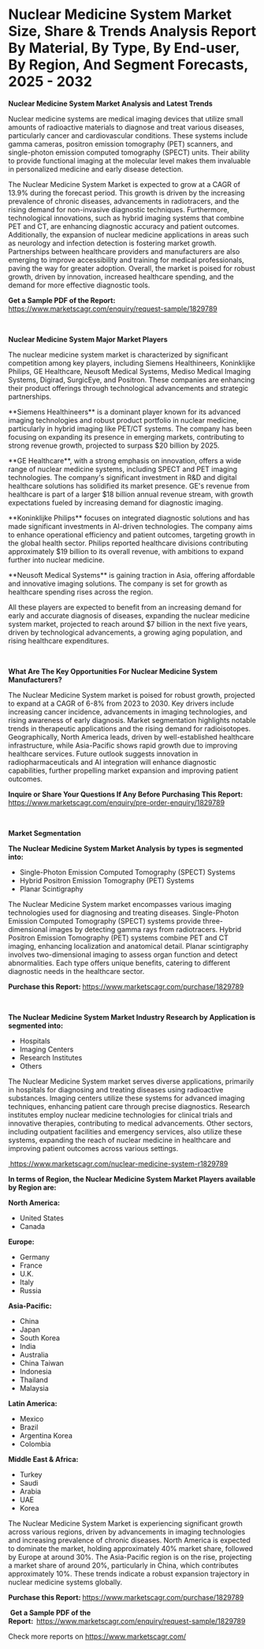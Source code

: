 <p><h1>Nuclear Medicine System Market Size, Share & Trends Analysis Report By Material, By Type, By End-user, By Region, And Segment Forecasts, 2025 - 2032</h1></p><p><strong>Nuclear Medicine System Market Analysis and Latest Trends</strong></p>
<p><p>Nuclear medicine systems are medical imaging devices that utilize small amounts of radioactive materials to diagnose and treat various diseases, particularly cancer and cardiovascular conditions. These systems include gamma cameras, positron emission tomography (PET) scanners, and single-photon emission computed tomography (SPECT) units. Their ability to provide functional imaging at the molecular level makes them invaluable in personalized medicine and early disease detection.</p><p>The Nuclear Medicine System Market is expected to grow at a CAGR of 13.9% during the forecast period. This growth is driven by the increasing prevalence of chronic diseases, advancements in radiotracers, and the rising demand for non-invasive diagnostic techniques. Furthermore, technological innovations, such as hybrid imaging systems that combine PET and CT, are enhancing diagnostic accuracy and patient outcomes. Additionally, the expansion of nuclear medicine applications in areas such as neurology and infection detection is fostering market growth. Partnerships between healthcare providers and manufacturers are also emerging to improve accessibility and training for medical professionals, paving the way for greater adoption. Overall, the market is poised for robust growth, driven by innovation, increased healthcare spending, and the demand for more effective diagnostic tools.</p></p>
<p><strong>Get a Sample PDF of the Report:&nbsp;</strong> <a href="https://www.marketscagr.com/enquiry/request-sample/1829789?utm_campaign=2039&utm_medium=2&utm_source=Github&utm_content=ia&utm_term=04032025&utm_id=nuclear-medicine-system">https://www.marketscagr.com/enquiry/request-sample/1829789</a></p>
<p>&nbsp;</p>
<p><strong>Nuclear Medicine System Major Market Players</strong></p>
<p><p>The nuclear medicine system market is characterized by significant competition among key players, including Siemens Healthineers, Koninklijke Philips, GE Healthcare, Neusoft Medical Systems, Mediso Medical Imaging Systems, Digirad, SurgicEye, and Positron. These companies are enhancing their product offerings through technological advancements and strategic partnerships.</p><p>**Siemens Healthineers** is a dominant player known for its advanced imaging technologies and robust product portfolio in nuclear medicine, particularly in hybrid imaging like PET/CT systems. The company has been focusing on expanding its presence in emerging markets, contributing to strong revenue growth, projected to surpass $20 billion by 2025.</p><p>**GE Healthcare**, with a strong emphasis on innovation, offers a wide range of nuclear medicine systems, including SPECT and PET imaging technologies. The company's significant investment in R&D and digital healthcare solutions has solidified its market presence. GE's revenue from healthcare is part of a larger $18 billion annual revenue stream, with growth expectations fueled by increasing demand for diagnostic imaging.</p><p>**Koninklijke Philips** focuses on integrated diagnostic solutions and has made significant investments in AI-driven technologies. The company aims to enhance operational efficiency and patient outcomes, targeting growth in the global health sector. Philips reported healthcare divisions contributing approximately $19 billion to its overall revenue, with ambitions to expand further into nuclear medicine.</p><p>**Neusoft Medical Systems** is gaining traction in Asia, offering affordable and innovative imaging solutions. The company is set for growth as healthcare spending rises across the region.</p><p>All these players are expected to benefit from an increasing demand for early and accurate diagnosis of diseases, expanding the nuclear medicine system market, projected to reach around $7 billion in the next five years, driven by technological advancements, a growing aging population, and rising healthcare expenditures.</p></p>
<p>&nbsp;</p>
<p><strong>What Are The Key Opportunities For Nuclear Medicine System Manufacturers?</strong></p>
<p><p>The Nuclear Medicine System market is poised for robust growth, projected to expand at a CAGR of 6-8% from 2023 to 2030. Key drivers include increasing cancer incidence, advancements in imaging technologies, and rising awareness of early diagnosis. Market segmentation highlights notable trends in therapeutic applications and the rising demand for radioisotopes. Geographically, North America leads, driven by well-established healthcare infrastructure, while Asia-Pacific shows rapid growth due to improving healthcare services. Future outlook suggests innovation in radiopharmaceuticals and AI integration will enhance diagnostic capabilities, further propelling market expansion and improving patient outcomes.</p></p>
<p><strong>Inquire or Share Your Questions If Any Before Purchasing This Report:</strong> <a href="https://www.marketscagr.com/enquiry/pre-order-enquiry/1829789?utm_campaign=2039&utm_medium=2&utm_source=Github&utm_content=ia&utm_term=04032025&utm_id=nuclear-medicine-system">https://www.marketscagr.com/enquiry/pre-order-enquiry/1829789</a></p>
<p>&nbsp;</p>
<p><strong>Market Segmentation</strong></p>
<p><strong>The Nuclear Medicine System Market Analysis by types is segmented into:</strong></p>
<p><ul><li>Single-Photon Emission Computed Tomography (SPECT) Systems</li><li>Hybrid Positron Emission Tomography (PET) Systems</li><li>Planar Scintigraphy</li></ul></p>
<p><p>The Nuclear Medicine System market encompasses various imaging technologies used for diagnosing and treating diseases. Single-Photon Emission Computed Tomography (SPECT) systems provide three-dimensional images by detecting gamma rays from radiotracers. Hybrid Positron Emission Tomography (PET) systems combine PET and CT imaging, enhancing localization and anatomical detail. Planar scintigraphy involves two-dimensional imaging to assess organ function and detect abnormalities. Each type offers unique benefits, catering to different diagnostic needs in the healthcare sector.</p></p>
<p><strong>Purchase this Report:&nbsp;</strong><a href="https://www.marketscagr.com/purchase/1829789?utm_campaign=2039&utm_medium=2&utm_source=Github&utm_content=ia&utm_term=04032025&utm_id=nuclear-medicine-system">https://www.marketscagr.com/purchase/1829789</a></p>
<p>&nbsp;</p>
<p><strong>The Nuclear Medicine System Market Industry Research by Application is segmented into:</strong></p>
<p><ul><li>Hospitals</li><li>Imaging Centers</li><li>Research Institutes</li><li>Others</li></ul></p>
<p><p>The Nuclear Medicine System market serves diverse applications, primarily in hospitals for diagnosing and treating diseases using radioactive substances. Imaging centers utilize these systems for advanced imaging techniques, enhancing patient care through precise diagnostics. Research institutes employ nuclear medicine technologies for clinical trials and innovative therapies, contributing to medical advancements. Other sectors, including outpatient facilities and emergency services, also utilize these systems, expanding the reach of nuclear medicine in healthcare and improving patient outcomes across various settings.</p></p>
<p><a href="https://www.marketscagr.com/nuclear-medicine-system-r1829789?utm_campaign=2039&utm_medium=2&utm_source=Github&utm_content=ia&utm_term=04032025&utm_id=nuclear-medicine-system">&nbsp;https://www.marketscagr.com/nuclear-medicine-system-r1829789</a></p>
<p><strong>In terms of Region, the Nuclear Medicine System Market Players available by Region are:</strong></p>
<p>
    <p> <strong> North America: </strong>
        <ul>
            <li>United States</li>
            <li>Canada</li>
        </ul>
        </p> 
    <p> <strong> Europe: </strong>
        <ul>
            <li>Germany</li>
            <li>France</li>
            <li>U.K.</li>
            <li>Italy</li>
            <li>Russia</li>
        </ul>
        </p> 
    <p> <strong> Asia-Pacific: </strong>
        <ul>
            <li>China</li>
            <li>Japan</li>
            <li>South Korea</li>
            <li>India</li>
            <li>Australia</li>
            <li>China Taiwan</li>
            <li>Indonesia</li>
            <li>Thailand</li>
            <li>Malaysia</li>
        </ul>
        </p> 
    <p> <strong> Latin America: </strong>
        <ul>
            <li>Mexico</li>
            <li>Brazil</li>
            <li>Argentina Korea</li>
            <li>Colombia</li>
        </ul>
        </p> 
    <p> <strong> Middle East & Africa: </strong>
        <ul>
            <li>Turkey</li>
            <li>Saudi</li>
            <li>Arabia</li>
            <li>UAE</li>
            <li>Korea</li>
        </ul>
    </p>
    </p>
<p><p>The Nuclear Medicine System Market is experiencing significant growth across various regions, driven by advancements in imaging technologies and increasing prevalence of chronic diseases. North America is expected to dominate the market, holding approximately 40% market share, followed by Europe at around 30%. The Asia-Pacific region is on the rise, projecting a market share of around 20%, particularly in China, which contributes approximately 10%. These trends indicate a robust expansion trajectory in nuclear medicine systems globally.</p></p>
<p><strong>Purchase this Report: </strong><a href="https://www.marketscagr.com/purchase/1829789?utm_campaign=2039&utm_medium=2&utm_source=Github&utm_content=ia&utm_term=04032025&utm_id=nuclear-medicine-system">https://www.marketscagr.com/purchase/1829789</a></p>
<p>&nbsp;<strong>Get a Sample PDF of the Report:&nbsp;&nbsp;</strong><a href="https://www.marketscagr.com/enquiry/request-sample/1829789?utm_campaign=2039&utm_medium=2&utm_source=Github&utm_content=ia&utm_term=04032025&utm_id=nuclear-medicine-system">https://www.marketscagr.com/enquiry/request-sample/1829789</a></p>
<p><strong></strong></p>
<p>Check more reports on <a href="https://www.marketscagr.com/?utm_campaign=2039&utm_medium=2&utm_source=Github&utm_content=ia&utm_term=04032025&utm_id=nuclear-medicine-system">https://www.marketscagr.com/</a></p>